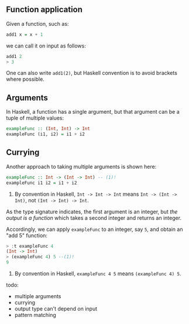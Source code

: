 ## Function application

Given a function, such as:

```haskell
add1 x = x + 1
```

we can call it on input as follows:

```haskell
add1 2
> 3
```

One can also write `add1(2)`, but Haskell convention is to avoid brackets where possible.

## Arguments

In Haskell, a function has a single argument, but that argument can be a tuple of multiple values:

```haskell
exampleFunc :: (Int, Int) -> Int
exampleFunc (i1, i2) = i1 + i2
```

## Currying

Another approach to taking multiple arguments is shown here:

```haskell
exampleFunc :: Int -> (Int -> Int) -- (1)!
exampleFunc i1 i2 = i1 + i2
```

1. By convention in Haskell, `Int -> Int -> Int` means `Int -> (Int -> Int)`, not `(Int -> Int) -> Int`. 

As the type signature indicates, the first argument is an integer, but *the output is a function* which takes a second integer and returns an integer. 

Accordingly, we can apply `exampleFunc` to an integer, say `5`, and obtain an "add 5" function:

```haskell
> :t exampleFunc 4
(Int -> Int)
> (exampleFunc 4) 5 --(1)!
9
```

1. By convention in Haskell, `exampleFunc 4 5` means `(exampleFunc 4) 5`.

todo:
- multiple arguments
- currying
- output type can't depend on input
- pattern matching
